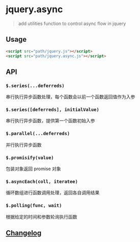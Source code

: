 # jquery.async
> add utilities function to control async flow in jquery

## Usage

```html
<script src="path/jquery.js"></script>
<script src="path/jquery.async.js"></script>
```

## API
### `$.series(...deferreds)`

串行执行异步函数处理，每个函数会以前一个函数返回值作为入参

### `$.series([deferreds], initialValue)`

串行执行异步函数，提供第一个函数初始入参

### `$.parallel(...deferreds)`

并行执行异步函数

### `$.promisify(value)`

包装对象返回 promise 对象

### `$.asyncEach(coll, iteratee)`

循环数组进行函数调用处理，返回各自调用结果

### `$.polling(func, wait)`

根据给定的时间和参数轮询执行函数

## [Changelog](CHANGELOG.md)
